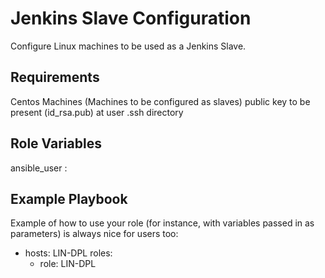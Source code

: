 Jenkins Slave Configuration
============================
Configure Linux machines to be used as a Jenkins Slave.

Requirements
------------
Centos Machines (Machines to be configured as slaves)
public key to be present (id_rsa.pub) at user .ssh directory

Role Variables
--------------
ansible_user : <Remote machine username> 

Example Playbook
----------------
Example of how to use your role (for instance, with variables passed in as parameters) is always nice for users too:

- hosts: LIN-DPL
  roles:
  - role: LIN-DPL
